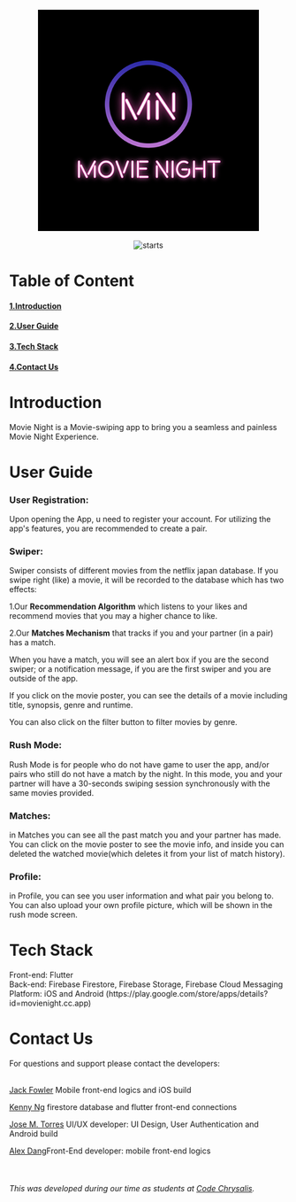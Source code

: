 
<p align="center"><img width="400" src="./client/assets/icons/icon-512x512-ios.png" alt="App logo"></p>

<p align="center">
<img  src="https://img.shields.io/github/stars/MovieNightCC/MovieNight" alt="starts">
</p>
<h1>Table of Content</h1>
<h4><a href="#intro"> 1.Introduction </a></h4>
<h4><a href="#user_guide"> 2.User Guide </a></h4>
<h4><a href="#tech_stack"> 3.Tech Stack </a></h4>
<h4><a href="#contacts">4.Contact Us </a></h4>
<h1 id="intro">Introduction</h1>
Movie Night is a Movie-swiping app to bring you a seamless and painless Movie Night Experience.

<h1 id="user_guide">User Guide</h1>
<h3><b>User Registration:</b></h3>
Upon opening the App, u need to register your account. For utilizing the app's features, you are recommended to create a pair.
<h3><b>Swiper:</b></h3>
Swiper consists of different movies from the netflix japan database. If you swipe right (like) a movie, it will be recorded to the database which has two effects: 
<br>
<p>  1.Our <b>Recommendation Algorithm</b> which listens to your likes and recommend movies that you may a higher chance to like.
<p>  2.Our <b>Matches Mechanism</b> that tracks if you and your partner (in a pair) has a match.

When you have a match, you will see an alert box if you are the second swiper; or a notification message, if you are the first swiper and you are outside of the app.

If you click on the movie poster, you can see the details of a movie including title, synopsis, genre and runtime.

You can also click on the filter button to filter movies by genre.

<h3><b>Rush Mode:</b></h3>
Rush Mode is for people who do not have game to user the app, and/or pairs who still do not have a match by the night. In this mode, you and your partner will have a 30-seconds swiping session synchronously with the same movies provided.
<h3><b>Matches:</b></h3>
in Matches you can see all the past match you and your partner has made. You can click on the movie poster to see the movie info, and inside you can deleted the watched movie(which deletes it from your list of match history).
<h3><b>Profile:</b></h3>
in Profile, you can see you user information and what pair you belong to. You can also upload your own profile picture, which will be shown in the rush mode screen.
<h1 id="tech_stack">Tech Stack</h1>
Front-end: Flutter <br>
Back-end: Firebase Firestore, Firebase Storage, Firebase Cloud Messaging
Platform: iOS and Android (https://play.google.com/store/apps/details?id=movienight.cc.app)

<h1 id="contacts">Contact Us</h1>
For questions and support please contact the developers: <br><br>
<p><a href="https://github.com/OnigiriJack">Jack Fowler</a> 
Mobile front-end logics and iOS build
</p>
<p> 
<a href="https://github.com/kenny01123">Kenny  Ng</a>
 firestore database and flutter front-end connections
</p>
<p> <a href="https://github.com/dhequex">Jose M. Torres</a> UI/UX developer: UI Design, User Authentication and Android build
</p>
<p> <a href="https://github.com/alexdang1993374">Alex Dang</a>Front-End developer: mobile front-end logics
</p>

<br>
<h6>This was developed during our time as students at <a href="https://github.com/codechrysalis">Code Chrysalis</a>.</h6>
